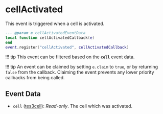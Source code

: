 # cellActivated

This event is triggered when a cell is activated.

```lua
--- @param e cellActivatedEventData
local function cellActivatedCallback(e)
end
event.register("cellActivated", cellActivatedCallback)
```

!!! tip
	This event can be filtered based on the **`cell`** event data.

!!! tip
	An event can be claimed by setting `e.claim` to `true`, or by returning `false` from the callback. Claiming the event prevents any lower priority callbacks from being called.

## Event Data

* `cell` ([tes3cell](../../types/tes3cell)): *Read-only*. The cell which was activated.

